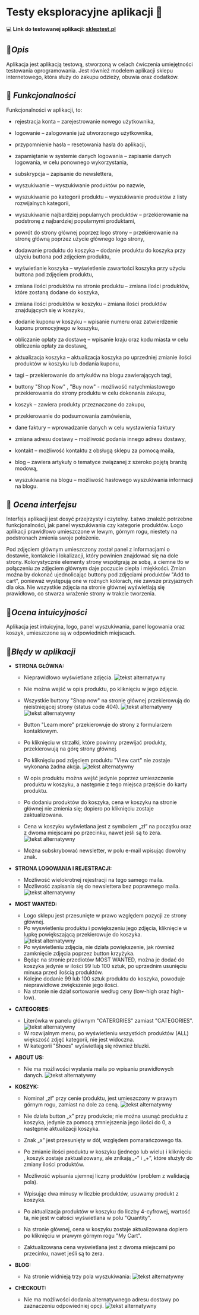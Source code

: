 # **Testy eksploracyjne aplikacji**  🚀
  

💻 **Link do testowanej aplikacji: [skleptest.pl](https://skleptest.pl/)**

 ## 📌***Opis***
    
Aplikacja jest aplikacją testową, stworzoną w celach ćwiczenia umiejętności testowania oprogramowania. Jest również modelem aplikacji sklepu internetowego, która służy do zakupu odzieży, obuwia oraz dodatków.


## 📌 ***Funkcjonalności***

Funkcjonalności w aplikacji, to:

-   rejestracja konta – zarejestrowanie nowego użytkownika,
    
-   logowanie – zalogowanie już utworzonego użytkownika,
    
-   przypomnienie hasła – resetowania hasła do aplikacji,
    
-   zapamiętanie w systemie danych logowania – zapisanie danych logowania, w celu ponownego wykorzystania,
    
-   subskrypcja – zapisanie do newslettera,
    
-   wyszukiwanie – wyszukiwanie produktów po nazwie,
    
-   wyszukiwanie po kategorii produktu – wyszukiwanie produktów z listy rozwijalnych kategorii,
    
-   wyszukiwanie najbardziej popularnych produktów – przekierowanie na podstronę z najbardziej popularnymi produktami,
    
-   powrót do strony głównej poprzez logo strony – przekierowanie na stronę główną poprzez użycie głównego logo strony,
    
-   dodawanie produktu do koszyka – dodanie produktu do koszyka przy użyciu buttona pod zdjęciem produktu,
    
-   wyświetlanie koszyka – wyświetlenie zawartości koszyka przy użyciu buttona pod zdjęciem produktu,
    
-   zmiana ilości produktów na stronie produktu – zmiana ilości produktów, które zostaną dodane do koszyka,
    
-   zmiana ilości produktów w koszyku – zmiana ilości produktów znajdujących się w koszyku,
    
-   dodanie kuponu w koszyku – wpisanie numeru oraz zatwierdzenie kuponu promocyjnego w koszyku,
    
-   obliczanie opłaty za dostawę – wpisanie kraju oraz kodu miasta w celu obliczenia opłaty za dostawę,
    
-   aktualizacja koszyka – aktualizacja koszyka po uprzedniej zmianie ilości produktów w koszyku lub dodania kuponu,
    
-   tagi – przekierowanie do artykułów na blogu zawierających tagi,
    
-   buttony "Shop Now" , "Buy now" - możliwość natychmiastowego przekierowania do strony produktu w celu dokonania zakupu,
    
-   koszyk – zawiera produkty przeznaczone do zakupu,
    
-   przekierowanie do podsumowania zamówienia,
    
-   dane faktury – wprowadzanie danych w celu wystawienia faktury
    
-   zmiana adresu dostawy – możliwość podania innego adresu dostawy,
    
-   kontakt – możliwość kontaktu z obsługą sklepu za pomocą maila,
    
-   blog – zawiera artykuły o tematyce związanej z szeroko pojętą branżą modową,
    
-   wyszukiwanie na blogu – możliwość hasłowego wyszukiwania informacji na blogu.
    
  
## 📌 ***Ocena interfejsu***

Interfejs aplikacji jest dosyć przejrzysty i czytelny. Łatwo znaleźć potrzebne funkcjonalności, jak panel wyszukiwania czy kategorie produktów. Logo aplikacji prawidłowo umieszczone w lewym, górnym rogu, niestety na podstronach zmienia swoje położenie.

Pod zdjęciem głównym umieszczony został panel z informacjami o dostawie, kontakcie i lokalizacji, który powinien znajdować się na dole strony. Kolorystycznie elementy strony współgrają ze sobą, a ciemne tło w połączeniu ze zdjęciem głównym daje poczucie ciepła i miękkości. Zmian można by dokonać ujednolicając buttony pod zdjęciami produktów "Add to cart", ponieważ występują one w rożnych kolorach, nie zawsze przyjaznych dla oka. Nie wszystkie zdjęcia na stronie głównej wyświetlają się prawidłowo, co stwarza wrażenie strony w trakcie tworzenia.

## 📌***Ocena intuicyjności***

Aplikacja jest intuicyjna, logo, panel wyszukiwania, panel logowania oraz koszyk, umieszczone są w odpowiednich miejscach.


## 📌***Błędy w aplikacji***

- **STRONA GŁÓWNA:**
    

	-   Nieprawidłowo wyświetlane zdjęcia.
	![tekst alternatywny](https://github.com/JoannaKraciuk/photos/blob/main/Photo%20main%20page.png?raw=true)
    
	-   Nie można wejść w opis produktu, po kliknięciu w jego zdjęcie.
    
	-   Wszystkie buttony "Shop now" na stronie głównej przekierowują do nieistniejącej strony (status code 404).
	![tekst alternatywny](https://github.com/JoannaKraciuk/photos/blob/main/Buy%20now.png?raw=true)
	![tekst alternatywny](https://github.com/JoannaKraciuk/photos/blob/main/Page%20not%20found.png?raw=true)

    
	-   Button "Learn more" przekierowuje do strony z formularzem kontaktowym.
    
	-   Po kliknięciu w strzałki, które powinny przewijać produkty, przekierowują na górę strony głównej.
    
	-   Po kliknięciu pod zdjęciem produktu "View cart" nie zostaje wykonana żadna akcja.
	![tekst alternatywny](https://github.com/JoannaKraciuk/photos/blob/main/View%20cart.png?raw=true)
    
	-   W opis produktu można wejść jedynie poprzez umieszczenie produktu w koszyku, a następnie z tego miejsca przejście do karty produktu.
    
	-   Po dodaniu produktów do koszyka, cena w koszyku na stronie głównej nie zmienia się; dopiero po kliknięciu <My Cart> zostaje zaktualizowana.
    
	-   Cena w koszyku wyświetlana jest z symbolem „zł” na początku oraz z dwoma miejscami po przecinku, nawet jeśli są to zera.
	![tekst alternatywny](https://github.com/JoannaKraciuk/photos/blob/main/Zla%20Cena%20My%20Cart.png?raw=true)
    
	-   Można subskrybować newsletter, w polu e-mail wpisując dowolny znak.
   
	
- **STRONA LOGOWANIA I REJESTRACJI:**
	
	-  Możliwość wielokrotnej rejestracji na tego samego maila.
	-  Możliwość zapisania się do newslettera bez poprawnego maila.
	![tekst alternatywny](https://github.com/JoannaKraciuk/photos/blob/main/Subscribe.png?raw=true)
	
- **MOST WANTED:**
	
	- Logo sklepu jest przesunięte w prawo względem pozycji ze strony głównej.
	- Po wyswietleniu produktu i powiększeniu jego zdjęcia, kliknięcie w lupkę powiększającą przekierowuje do koszyka.
	![tekst alternatywny](https://github.com/JoannaKraciuk/photos/blob/main/Most%20Wanted1.png?raw=true)
	- Po wyświetleniu zdjęcia, nie działa powiększenie, jak również zamknięcie zdjęcia poprzez button krzyżyka.
	- Będąc na stronie przediotów MOST WANTED, można je dodać do koszyka jedynie w ilości 99 lub 100 sztuk, po uprzednim usunięciu minusa przed ilością produktów.
	- Kolejne dodanie 99 lub 100 sztuk produktu do koszyka, powoduje nieprawidłowe zwiększenie jego ilości.
	- Na stronie nie dział sortowanie według ceny (low-high oraz high-low).
	
- **CATEGORIES:**
	
	- Literówka w panelu głównym "CATERGRIES" zamiast "CATEGORIES".
	![tekst alternatywny](https://github.com/JoannaKraciuk/photos/blob/main/Categories.png?raw=true)
	- W rozwijalnym menu, po wyświetleniu wszystkich produktów (ALL) większość zdjęć kategorii, nie jest widoczna.
	- W kategorii "Shoes" wyświetlają się również bluzki.
	
- **ABOUT US:**
	
	- Nie ma możliwości wysłania maila po wpisaniu prawidłowych danych.
	![tekst alternatywny](https://github.com/JoannaKraciuk/photos/blob/main/Message.png?raw=true)

- **KOSZYK:**
    
	 -   Nominał „zł” przy cenie produktu, jest umieszczony w prawym górnym rogu, zamiast na dole za ceną.
	![tekst alternatywny](https://github.com/JoannaKraciuk/photos/blob/main/nominal%20u%20gory.png?raw=true)
        
   	 -   Nie działa button „x” przy produkcie; nie można usunąć produktu z koszyka, jedynie za pomocą zmniejszenia jego ilości do 0, a następnie aktualizacji koszyka.
        
   	 -   Znak „x” jest przesunięty w dół, względem pomarańczowego tła.
        
   	 -   Po zmianie ilości produktu w koszyku (jednego lub wielu) i kliknięciu <UPDATE CART>, koszyk zostaje zaktualizowany, ale znikają „-” i „+”, które służyły do zmiany ilości produktów.
        
	 -  Możliwość wpisania ujemnej liczny produktów (problem z walidacją pola).
        
	 -  Wpisując dwa minusy w liczbie produktów, usuwamy produkt z koszyka.
        
   	 -  Po aktualizacja produktów w koszyku do liczby 4-cyfrowej, wartość ta, nie jest w całości wyświetlana w polu "Quantity".
        
   	 -  Na stronie głównej, cena w koszyku zostaje aktualizowana dopiero po kliknięciu w prawym górnym rogu "My Cart".
        
	 -  Zaktualizowana cena wyświetlana jest z dwoma miejscami po przecinku, nawet jeśli są to zera.
	
	
- **BLOG:**
	- Na stronie widnieją trzy pola wyszukiwania:
	![tekst alternatywny](https://github.com/JoannaKraciuk/photos/blob/main/Search.png?raw=true)
	
- **CHECKOUT:**
	
	- Nie ma możliwości dodania alternatywnego adresu dostawy po zaznaczeniu odpowiedniej opcji.
	![tekst alternatywny](https://github.com/JoannaKraciuk/photos/blob/main/Delivery%20address.png?raw=true)

